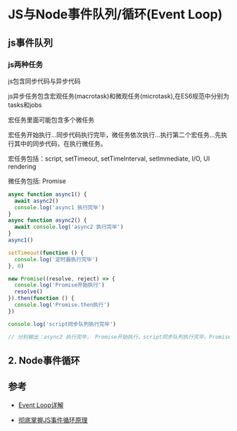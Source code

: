 # JS与Node事件队列/循环(Event Loop)

## js事件队列

### js两种任务

js包含同步代码与异步代码

js异步任务包含宏观任务(macrotask)和微观任务(microtask),在ES6规范中分别为tasks和jobs 

宏任务里面可能包含多个微任务

宏任务开始执行...同步代码执行完毕，微任务依次执行...执行第二个宏任务...先执行其中的同步代码，在执行微任务。

宏任务包括：script, setTimeout, setTimeInterval, setImmediate, I/O, UI rendering

微任务包括: Promise

```js
async function async1() {
  await async2()
  console.log('async1 执行完毕')
}
async function async2() {
  await console.log('async2 执行完毕')
}
async1()

setTimeout(function () {
  console.log('定时器执行完毕')
}, 0)

new Promise((resolve, reject) => {
  console.log('Promise开始执行')
  resolve()
}).then(function () {
  console.log('Promise.then执行')
})

console.log('script同步队列执行完毕')

// 分别输出：async2 执行完毕， Promise开始执行，script同步队列执行完毕，Promise.then执行，async1执行完毕，定时器执行完毕
```

## 2. Node事件循环

## 参考

- [Event Loop详解](https://github.com/xiaomuzhu/front-end-interview/blob/master/docs/guide/eventLoop.md)

- [彻底掌握JS事件循环原理](https://juejin.im/post/5e01aa0ae51d45583947de9a)